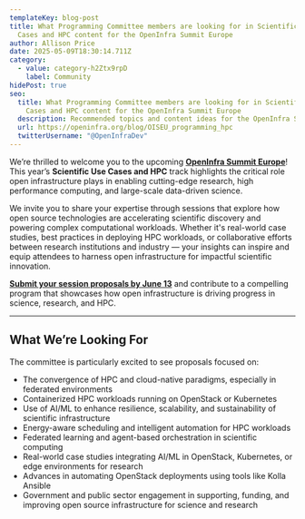```yaml
---
templateKey: blog-post
title: What Programming Committee members are looking for in Scientific Use
  Cases and HPC content for the OpenInfra Summit Europe
author: Allison Price
date: 2025-05-09T18:30:14.711Z
category:
  - value: category-h2Ztx9rpD
    label: Community
hidePost: true
seo:
  title: What Programming Committee members are looking for in Scientific Use
    Cases and HPC content for the OpenInfra Summit Europe
  description: Recommended topics and content ideas for the OpenInfra Summit Europe
  url: https://openinfra.org/blog/OISEU_programming_hpc
  twitterUsername: "@OpenInfraDev"
---
```

We’re thrilled to welcome you to the upcoming **[OpenInfra Summit Europe](https://summit2025.openinfra.org/)**! This year’s **Scientific Use Cases and HPC** track highlights the critical role open infrastructure plays in enabling cutting-edge research, high performance computing, and large-scale data-driven science.

We invite you to share your expertise through sessions that explore how open source technologies are accelerating scientific discovery and powering complex computational workloads. Whether it's real-world case studies, best practices in deploying HPC workloads, or collaborative efforts between research institutions and industry — your insights can inspire and equip attendees to harness open infrastructure for impactful scientific innovation.

**[Submit your session proposals by June 13](https://summit2025.openinfra.org/cfp/)** and contribute to a compelling program that showcases how open infrastructure is driving progress in science, research, and HPC.

- - -

## What We’re Looking For

The committee is particularly excited to see proposals focused on:

* The convergence of HPC and cloud-native paradigms, especially in federated environments  
* Containerized HPC workloads running on OpenStack or Kubernetes  
* Use of AI/ML to enhance resilience, scalability, and sustainability of scientific infrastructure  
* Energy-aware scheduling and intelligent automation for HPC workloads  
* Federated learning and agent-based orchestration in scientific computing  
* Real-world case studies integrating AI/ML in OpenStack, Kubernetes, or edge environments for research  
* Advances in automating OpenStack deployments using tools like Kolla Ansible  
* Government and public sector engagement in supporting, funding, and improving open source infrastructure for science and research